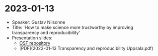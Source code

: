 # 2023-01-13

* Speaker: Gustav Nilsonne
* Title: 'How to make science more trustworthy by improving transparency and reproducibility'
* Presentation slides:
    * [OSF repository](https://osf.io/ung8q)
    * [PDF](2023-01-13 Transparency and reproducibility Uppsala.pdf)

